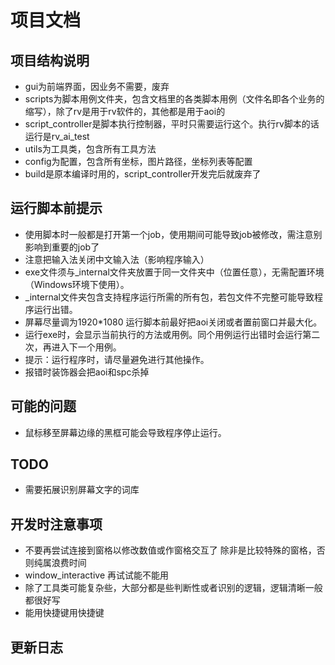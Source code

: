 # 项目文档

## 项目结构说明
- gui为前端界面，因业务不需要，废弃
- scripts为脚本用例文件夹，包含文档里的各类脚本用例（文件名即各个业务的缩写），除了rv是用于rv软件的，其他都是用于aoi的
- script_controller是脚本执行控制器，平时只需要运行这个。执行rv脚本的话运行是rv_ai_test
- utils为工具类，包含所有工具方法
- config为配置，包含所有坐标，图片路径，坐标列表等配置
- build是原本编译时用的，script_controller开发完后就废弃了
## 运行脚本前提示
- 使用脚本时一般都是打开第一个job，使用期间可能导致job被修改，需注意别影响到重要的job了
- 注意把输入法关闭中文输入法（影响程序输入）
- exe文件须与_internal文件夹放置于同一文件夹中（位置任意），无需配置环境（Windows环境下使用）。
- _internal文件夹包含支持程序运行所需的所有包，若包文件不完整可能导致程序运行出错。
- 屏幕尽量调为1920*1080 运行脚本前最好把aoi关闭或者置前窗口并最大化。
- 运行exe时，会显示当前执行的方法或用例。同个用例运行出错时会运行第二次，再进入下一个用例。
- 提示：运行程序时，请尽量避免进行其他操作。
- 报错时装饰器会把aoi和spc杀掉
## 可能的问题
- 鼠标移至屏幕边缘的黑框可能会导致程序停止运行。

## TODO
- 需要拓展识别屏幕文字的词库
## 开发时注意事项
- 不要再尝试连接到窗格以修改数值或作窗格交互了 除非是比较特殊的窗格，否则纯属浪费时间 
- window_interactive 再试试能不能用
- 除了工具类可能复杂些，大部分都是些判断性或者识别的逻辑，逻辑清晰一般都很好写
- 能用快捷键用快捷键
## 更新日志
